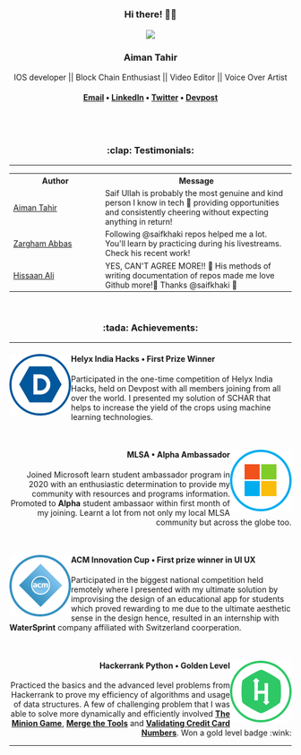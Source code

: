 <div align="center">
    <h3>Hi there! 👋🤓</h3>
    <img width="250" align='center' src="https://user-images.githubusercontent.com/52401617/124347740-833eb380-dbff-11eb-8c2b-58afe260f210.jpg">
    <h3>Aiman Tahir</h3>
    <p>IOS developer || Block Chain Enthusiast || Video Editor || Voice Over Artist</p>
    
<h4> <a href="aimantahir1225@gmail.com">Email</a> • <a href="https://www.linkedin.com/in/aimantahir1225/">LinkedIn</a> • <a href="https://twitter.com/aimantahir1225">Twitter</a> • <a href="https://devpost.com/aimantahir1225?ref_content=user-portfolio&ref_feature=portfolio&ref_medium=global-navl">Devpost</a></h4>
<br>    
</div>




<br>
<h3 align="center">:clap: Testimonials:</h3>
<hr>
<table>
  <tr>
    <th>Author</th>
    <th>Message</th>
  </tr>
  <tr>
    <td width="150"><a target="_blank" href="https://github.com/aimantahir">Aiman Tahir</a></td>
    <td>Saif Ullah is probably the most genuine and kind person I know in tech 🥰 providing opportunities and consistently cheering without expecting anything in return!</td>
  </tr>
  <tr>
    <td><a target="_blank" href="https://github.com/Zargham1214">Zargham Abbas</a></td>
    <td>Following @saifkhaki repos helped me a lot. You'll learn by practicing during his livestreams. Check his recent work!</td>
  </tr>
  <tr>
    <td><a target="_blank" href="https://github.com/HissaanAli">Hissaan Ali</a></td>
    <td>YES, CAN'T AGREE MORE!! 💯 His methods of writing documentation of repos made me love Github more!🤩 Thanks @saifkhaki 🌟</td>
  </tr>
</table>
<br>
<h3 align="Center">:tada: Achievements:</h3>
<hr>    
<div> 
    <a href="https://devpost.com/software/schar">
      <img width="110" align='left' src="https://github.com/SaifKhaki/SaifKhaki/blob/main/DPOST.png">
    </a>
    <h4 align='left'>Helyx India Hacks • First Prize Winner</h4>
    <p align="left">Participated in the one-time competition of Helyx India Hacks, held on Devpost with all members joining from all over the world. I presented my solution of SCHAR that helps to increase the yield of the crops using machine learning technologies. 
    </p>
</div>
<br>
<div>
    <a href="https://drive.google.com/file/d/1IDSdjoJp1A3WjtP-ZGRyvOaAtlPSN_Be/view?usp=sharing">
      <img width="110" align='right' src="https://github.com/SaifKhaki/SaifKhaki/blob/main/MST.png">
    </a>
    <h4 align='right'>MLSA • Alpha Ambassador</h4>
    <p align="right">Joined Microsoft learn student ambassador program in 2020 with an enthusiastic determination to provide my community with resources and programs information. Promoted to <b>Alpha</b> student ambassaor within first month of my joining. Learnt a lot from not only my local MLSA community but across the globe too.</p>
</div>
<br>
<div> 
    <a href="https://github.com/SaifKhaki/SaifKhaki/blob/main/ACM.png">
      <img width="110" align='left' src="https://github.com/SaifKhaki/SaifKhaki/blob/main/ACM.png">
    </a>
    <h4 align='left'>ACM Innovation Cup • First prize winner in UI UX</h4>
    <p align="left">Participated in the biggest national competition held remotely where I presented with my ultimate solution by improvising the design of an educational app for students which proved rewarding to me due to the ultimate aesthetic sense in the design hence, resulted in an internship with <b>WaterSprint</b> company affiliated with Switzerland coorperation.
    </p>
</div>
<br>
<div>
    <a href="https://www.hackerrank.com/saifbinkhaki_of1">
      <img width="110" align='right' src="https://github.com/SaifKhaki/SaifKhaki/blob/main/HRANK.png">
    </a>
    <h4 align='right'>Hackerrank Python • Golden Level</h4>
    <p align="right">Practiced the basics and the advanced level problems from Hackerrank to prove my efficiency of algorithms and usage of data structures. A few of challenging problem that I was able to solve more dynamically and efficiently involved <b><a href="https://www.hackerrank.com/challenges/the-minion-game/problem">The Minion Game<a></b>, <b><a href="https://www.hackerrank.com/challenges/merge-the-tools/problem">Merge the Tools</a></b> and <b><a href="https://www.hackerrank.com/challenges/validating-credit-card-number/problem">Validating Credit Card Numbers</a></b>. Won a gold level badge :wink:
    </p>
</div>
<hr>
